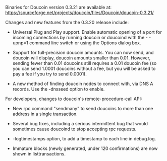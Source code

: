 Binaries for Doucoin version 0.3.21 are available at:
  https://sourceforge.net/projects/doucoin/files/Doucoin/doucoin-0.3.21/

Changes and new features from the 0.3.20 release include:

* Universal Plug and Play support.  Enable automatic opening of a port for incoming connections by running doucoin or doucoind with the - -upnp=1 command line switch or using the Options dialog box.

* Support for full-precision doucoin amounts.  You can now send, and doucoin will display, doucoin amounts smaller than 0.01.  However, sending fewer than 0.01 doucoins still requires a 0.01 doucoin fee (so you can send 1.0001 doucoins without a fee, but you will be asked to pay a fee if you try to send 0.0001).

* A new method of finding doucoin nodes to connect with, via DNS A records. Use the -dnsseed option to enable.

For developers, changes to doucoin's remote-procedure-call API:

* New rpc command "sendmany" to send doucoins to more than one address in a single transaction.

* Several bug fixes, including a serious intermittent bug that would sometimes cause doucoind to stop accepting rpc requests. 

* -logtimestamps option, to add a timestamp to each line in debug.log.

* Immature blocks (newly generated, under 120 confirmations) are now shown in listtransactions.
